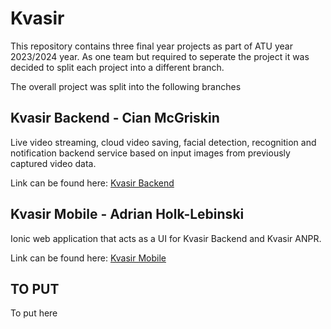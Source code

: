 # Kvasir

This repository contains three final year projects as part of ATU year 2023/2024  year. As one team but required to seperate the project it was decided to split each project into a different branch.

The overall project was split into the following branches


## Kvasir Backend - Cian McGriskin
Live video streaming, cloud video saving, facial detection, recognition and notification backend service based on input images from previously captured video data.

Link can be found here: [Kvasir Backend](https://github.com/CianMcGriskin/Kvasir/tree/ModelInference)

## Kvasir Mobile - Adrian Holk-Lebinski
Ionic web application that acts as a UI for Kvasir Backend and Kvasir ANPR. 

Link can be found here: [Kvasir Mobile](https://github.com/CianMcGriskin/Kvasir/tree/Mobile) 

## TO PUT

To put here
```
